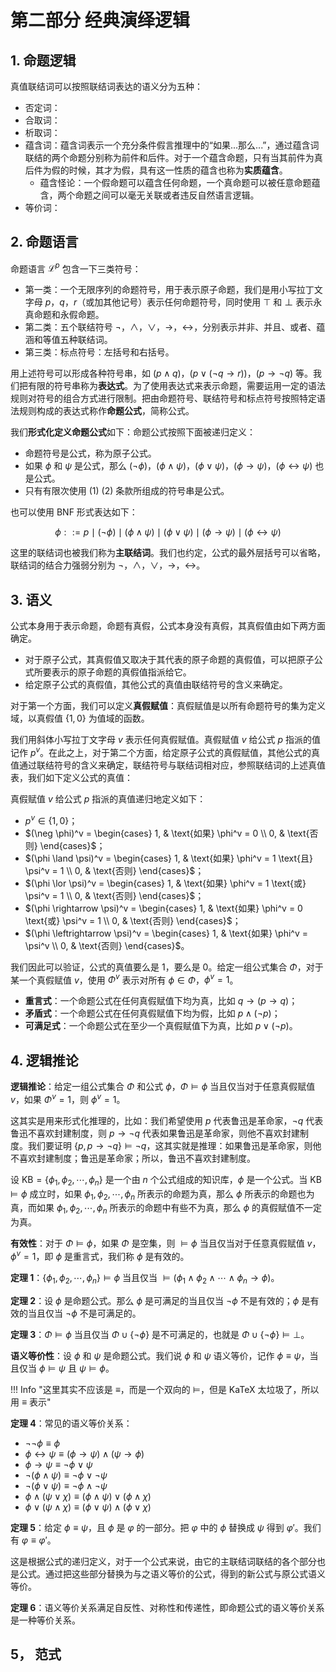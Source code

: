 # 第二部分 经典演绎逻辑

## 1. 命题逻辑

真值联结词可以按照联结词表达的语义分为五种：

- 否定词：
- 合取词：
- 析取词：
- 蕴含词：蕴含词表示一个充分条件假言推理中的“如果...那么...”，通过蕴含词联结的两个命题分别称为前件和后件。对于一个蕴含命题，只有当其前件为真后件为假的时候，其才为假，具有这一性质的蕴含也称为**实质蕴含**。
    - 蕴含怪论：一个假命题可以蕴含任何命题，一个真命题可以被任意命题蕴含，两个命题之间可以毫无关联或者违反自然语言逻辑。
- 等价词：

## 2. 命题语言

命题语言 $\mathcal{L}^p$ 包含一下三类符号：

- 第一类：一个无限序列的命题符号，用于表示原子命题，我们是用小写拉丁文字母 $p$，$q$，$r$（或加其他记号）表示任何命题符号，同时使用 $\top$ 和 $\bot$ 表示永真命题和永假命题。
- 第二类：五个联结符号 $\neg$，$\land$，$\lor$，$\rightarrow$，$\leftrightarrow$，分别表示并非、并且、或者、蕴涵和等值五种联结词。
- 第三类：标点符号：左括号和右括号。

用上述符号可以形成各种符号串，如 $(p \land q)$，$(p \lor ( \neg q \rightarrow r))$，$(p \rightarrow \neg q)$ 等。我们把有限的符号串称为**表达式**。为了使用表达式来表示命题，需要运用一定的语法规则对符号的组合方式进行限制。把由命题符号、联结符号和标点符号按照特定语法规则构成的表达式称作**命题公式**，简称公式。

我们**形式化定义命题公式**如下：命题公式按照下面被递归定义：

- 命题符号是公式，称为原子公式。
- 如果 $\phi$ 和 $\psi$ 是公式，那么 $(\neg \phi)$，$(\phi \land \psi)$，$(\phi \lor \psi)$，$(\phi \rightarrow \psi)$，$(\phi \leftrightarrow \psi)$ 也是公式。
- 只有有限次使用 (1) (2) 条款所组成的符号串是公式。

也可以使用 BNF 形式表达如下：

$$
\phi ::= p \mid (\neg \phi) \mid (\phi \land \psi) \mid (\phi \lor \psi) \mid (\phi \rightarrow \psi) \mid (\phi \leftrightarrow \psi)
$$

这里的联结词也被我们称为**主联结词**。我们也约定，公式的最外层括号可以省略，联结词的结合力强弱分别为 $\neg$，$\land$，$\lor$，$\rightarrow$，$\leftrightarrow$。

## 3. 语义

公式本身用于表示命题，命题有真假，公式本身没有真假，其真假值由如下两方面确定。

- 对于原子公式，其真假值又取决于其代表的原子命题的真假值，可以把原子公式所要表示的原子命题的真假值指派给它。
- 给定原子公式的真假值，其他公式的真值由联结符号的含义来确定。

对于第一个方面，我们可以定义**真假赋值**：真假赋值是以所有命题符号的集为定义域，以真假值 $\{1, 0\}$ 为值域的函数。

我们用斜体小写拉丁文字母 $v$ 表示任何真假赋值。真假赋值 $v$ 给公式 $p$ 指派的值记作 $p^v$。在此之上，对于第二个方面，给定原子公式的真假赋值，其他公式的真值通过联结符号的含义来确定，联结符号与联结词相对应，参照联结词的上述真值表，我们如下定义公式的真值：

真假赋值 $v$ 给公式 $p$ 指派的真值递归地定义如下：

- $p^v \in \{1, 0\}$；
- $(\neg \phi)^v = \begin{cases} 1, & \text{如果} \phi^v = 0 \\ 0, & \text{否则} \end{cases}$；
- $(\phi \land \psi)^v = \begin{cases} 1, & \text{如果} \phi^v = 1 \text{且} \psi^v = 1 \\ 0, & \text{否则} \end{cases}$；
- $(\phi \lor \psi)^v = \begin{cases} 1, & \text{如果} \phi^v = 1 \text{或} \psi^v = 1 \\ 0, & \text{否则} \end{cases}$；
- $(\phi \rightarrow \psi)^v = \begin{cases} 1, & \text{如果} \phi^v = 0 \text{或} \psi^v = 1 \\ 0, & \text{否则} \end{cases}$；
- $(\phi \leftrightarrow \psi)^v = \begin{cases} 1, & \text{如果} \phi^v = \psi^v \\ 0, & \text{否则} \end{cases}$。

我们因此可以验证，公式的真值要么是 1，要么是 0。给定一组公式集合 $\Phi$，对于某一个真假赋值 $v$，使用 $\Phi^v$ 表示对所有 $\phi \in \Phi$，$\phi^v = 1$。

- **重言式**：一个命题公式在任何真假赋值下均为真，比如 $q \rightarrow (p \rightarrow q)$；
- **矛盾式**：一个命题公式在任何真假赋值下均为假，比如 $p \land (\neg p)$；
- **可满足式**：一个命题公式在至少一个真假赋值下为真，比如 $p \lor (\neg p)$。

## 4. 逻辑推论

**逻辑推论**：给定一组公式集合 $\Phi$ 和公式 $\phi$，$\Phi \models \phi$ 当且仅当对于任意真假赋值 $v$，如果 $\Phi^v = 1$，则 $\phi^v = 1$。

这其实是用来形式化推理的，比如：我们希望使用 $p$ 代表鲁迅是革命家，$\neg q$ 代表鲁迅不喜欢封建制度，则 $p \rightarrow \neg q$ 代表如果鲁迅是革命家，则他不喜欢封建制度。我们要证明 $\{p, p \rightarrow \neg q\} \models \neg q$，这其实就是推理：如果鲁迅是革命家，则他不喜欢封建制度；鲁迅是革命家；所以，鲁迅不喜欢封建制度。

设 $\mathrm{KB} = \{\phi_1, \phi_2, \cdots, \phi_n\}$ 是一个由 $n$ 个公式组成的知识库，$\phi$ 是一个公式。当 $\mathrm{KB} \models \phi$ 成立时，如果 $\phi_1, \phi_2, \cdots, \phi_n$ 所表示的命题为真，那么 $\phi$ 所表示的命题也为真，而如果 $\phi_1, \phi_2, \cdots, \phi_n$ 所表示的命题中有些不为真，那么 $\phi$ 的真假赋值不一定为真。

**有效性**：对于 $\Phi \models \phi$，如果 $\Phi$ 是空集，则 $\models \phi$ 当且仅当对于任意真假赋值 $v$，$\phi^v = 1$，即 $\phi$ 是重言式，我们称 $\phi$ 是有效的。

**定理 1**：$\{\phi_1, \phi_2, \cdots, \phi_n\} \models \phi$ 当且仅当 $\models (\phi_1 \land \phi_2 \land \cdots \land \phi_n \rightarrow \phi)$。

**定理 2**：设 $\phi$ 是命题公式。那么 $\phi$ 是可满足的当且仅当 $\neg \phi$ 不是有效的；$\phi$ 是有效的当且仅当 $\neg \phi$ 不是可满足的。

**定理 3**：$\Phi \models \phi$ 当且仅当 $\Phi \cup \{\neg \phi\}$ 是不可满足的，也就是 $\Phi \cup \{\neg \phi\} \models \bot$。

**语义等价性**：设 $\phi$ 和 $\psi$ 是命题公式。我们说 $\phi$ 和 $\psi$ 语义等价，记作 $\phi \equiv \psi$，当且仅当 $\phi \models \psi$ 且 $\psi \models \phi$。

!!! Info "这里其实不应该是 $\equiv$，而是一个双向的 $\models$，但是 KaTeX 太垃圾了，所以用 $\equiv$ 表示"

**定理 4**：常见的语义等价关系：

- $\neg \neg \phi \equiv \phi$
- $\phi \leftrightarrow \psi \equiv (\phi \rightarrow \psi) \land (\psi \rightarrow \phi)$
- $\phi \rightarrow \psi \equiv \neg \phi \lor \psi$
- $\neg (\phi \land \psi) \equiv \neg \phi \lor \neg \psi$
- $\neg (\phi \lor \psi) \equiv \neg \phi \land \neg \psi$
- $\phi \land (\psi \lor \chi) \equiv (\phi \land \psi) \lor (\phi \land \chi)$
- $\phi \lor (\psi \land \chi) \equiv (\phi \lor \psi) \land (\phi \lor \chi)$

**定理 5**：给定 $\phi \equiv \psi$，且 $\phi$ 是 $\varphi$ 的一部分。把 $\varphi$ 中的 $\phi$ 替换成 $\psi$ 得到 $\varphi'$。我们有 $\varphi \equiv \varphi'$。

这是根据公式的递归定义，对于一个公式来说，由它的主联结词联结的各个部分也是公式。通过把这些部分替换为与之语义等价的公式，得到的新公式与原公式语义等价。

**定理 6**：语义等价关系满足自反性、对称性和传递性，即命题公式的语义等价关系是一种等价关系。

## 5， 范式

